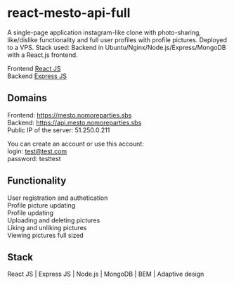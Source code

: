 # react-mesto-api-full
A single-page application instagram-like clone with photo-sharing, like/dislike functionality and full user profiles with profile pictures. Deployed to a VPS. Stack used: Backend in Ubuntu/Nginx/Node.js/Express/MongoDB with a React.js frontend.  

Frontend [React JS](https://github.com/vshulya/react-mesto-api-full/tree/main/frontend) \
Backend [Express JS](https://github.com/vshulya/react-mesto-api-full/tree/main/backend)

## Domains
Frontend: https://mesto.nomoreparties.sbs \
Backend: https://api.mesto.nomoreparties.sbs \
Public IP of the server: 51.250.0.211

You can create an account or use this account: \
login: test@test.com\
password: testtest

## Functionality
User registration and authetication \
Profile picture updating \
Profile updating \
Uploading and deleting pictures \
Liking and unliking pictures \
Viewing pictures full sized

## Stack
React JS | Express JS | Node.js | MongoDB | BEM | Adaptive design
